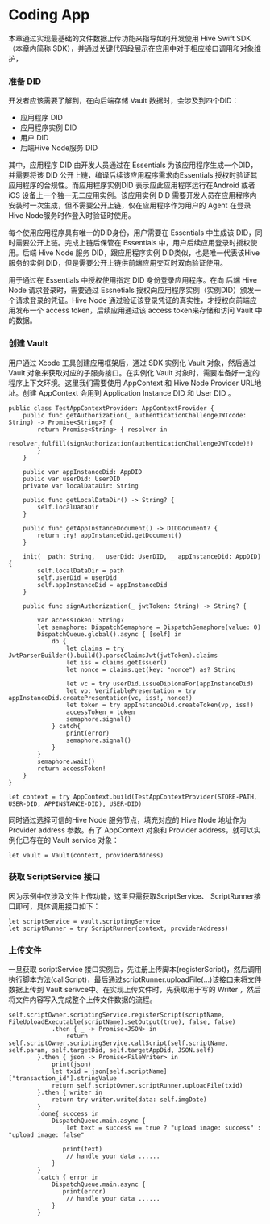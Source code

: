 # Coding App

本章通过实现最基础的文件数据上传功能来指导如何开发使用 Hive Swift SDK（本章内简称 SDK），并通过关键代码段展示在应用中对于相应接口调用和对象维护，

### 准备 DID

开发者应该需要了解到，在向后端存储 Vault 数据时，会涉及到四个DID：

* 应用程序 DID
* 应用程序实例 DID
* 用户 DID
* 后端Hive Node服务 DID

其中，应用程序 DID 由开发人员通过在 Essentials 为该应用程序生成一个DID，并需要将该 DID 公开上链，编译后续该应用程序需求向Essentials 授权时验证其应用程序的合规性。而应用程序实例DID 表示应此应用程序运行在Android 或者 iOS 设备上一个独一无二应用实例。该应用实例 DID 需要开发人员在应用程序内安装时一次生成，但不需要公开上链，仅在应用程序作为用户的 Agent 在登录 Hive Node服务时作登入时验证时使用。

每个使用应用程序具有唯一的DID身份，用户需要在 Essentials 中生成该 DID，同时需要公开上链。完成上链后保管在 Essentials 中，用户后续应用登录时授权使用。后端 Hive Node 服务 DID，跟应用程序实例 DID类似，也是唯一代表该Hive 服务的实例 DID，但是需要公开上链供前端应用交互时双向验证使用。

用于通过在 Essentials 中授权使用指定 DID 身份登录应用程序。在向 后端 Hive Node 请求登录时，需要通过 Essnetials 授权向应用程序实例（实例DID）颁发一个请求登录的凭证。Hive Node 通过验证该登录凭证的真实性，才授权向前端应用发布一个 access token，后续应用通过该 access token来存储和访问 Vault 中的数据。

### 创建 Vault

用户通过 Xcode 工具创建应用框架后，通过 SDK 实例化 Vault 对象，然后通过 Vault 对象来获取对应的子服务接口。在实例化 Vault 对象时，需要准备好一定的程序上下文环境。这里我们需要使用 AppContext 和 Hive Node Provider URL地址。创建 AppContext 会用到 Application Instance DID 和 User DID 。

```
public class TestAppContextProvider: AppContextProvider {
    public func getAuthorization(_ authenticationChallengeJWTcode: String) -> Promise<String>? {
        return Promise<String> { resolver in
            resolver.fulfill(signAuthorization(authenticationChallengeJWTcode)!)
        }
    }
    
    public var appInstanceDid: AppDID
    public var userDid: UserDID
    private var localDataDir: String

    public func getLocalDataDir() -> String? {
        self.localDataDir
    }
    
    public func getAppInstanceDocument() -> DIDDocument? {
        return try! appInstanceDid.getDocument()
    }
    
    init(_ path: String, _ userDid: UserDID, _ appInstanceDid: AppDID) {
        self.localDataDir = path
        self.userDid = userDid
        self.appInstanceDid = appInstanceDid
    }
    
    public func signAuthorization(_ jwtToken: String) -> String? {
        
        var accessToken: String?
        let semaphore: DispatchSemaphore = DispatchSemaphore(value: 0)
        DispatchQueue.global().async { [self] in
            do {
                let claims = try JwtParserBuilder().build().parseClaimsJwt(jwtToken).claims
                let iss = claims.getIssuer()
                let nonce = claims.get(key: "nonce") as? String
                
                let vc = try userDid.issueDiplomaFor(appInstanceDid)
                let vp: VerifiablePresentation = try appInstanceDid.createPresentation(vc, iss!, nonce!)
                let token = try appInstanceDid.createToken(vp, iss!)
                accessToken = token
                semaphore.signal()
            } catch{
                print(error)
                semaphore.signal()
            }
        }
        semaphore.wait()
        return accessToken!
    }
}

let context = try AppContext.build(TestAppContextProvider(STORE-PATH, USER-DID, APPINSTANCE-DID), USER-DID)
```

同时通过选择可信的Hive Node 服务节点，填充对应的 Hive Node 地址作为 Provider address 参数。有了 AppContext 对象和 Provider address，就可以实例化已存在的 Vault service 对象：

```
let vault = Vault(context, providerAddress)
```

### 获取 ScriptService 接口

因为示例中仅涉及文件上传功能，这里只需获取ScriptService、 ScriptRunner接口即可，具体调用接口如下：

```
let scriptService = vault.scriptingService
let scriptRunner = try ScriptRunner(context, providerAddress)
```

### 上传文件

一旦获取 scriptService 接口实例后，先注册上传脚本(registerScript)，然后调用执行脚本方法(callScript)，最后通过scriptRunner.uploadFile(...)该接口来将文件数据上传到 Vault serivce中。在实现上传文件时，先获取用于写的 Writer ，然后将文件内容写入完成整个上传文件数据的流程。

```
self.scriptOwner.scriptingService.registerScript(scriptName, FileUploadExecutable(scriptName).setOutput(true), false, false)
            .then { _ -> Promise<JSON> in
                return self.scriptOwner.scriptingService.callScript(self.scriptName, self.param, self.targetDid, self.targetAppDid, JSON.self)
        }.then { json -> Promise<FileWriter> in
            print(json)
            let txid = json[self.scriptName]["transaction_id"].stringValue
            return self.scriptOwner.scriptRunner.uploadFile(txid)
        }.then { writer in
            return try writer.write(data: self.imgDate)
        }
        .done{ success in
            DispatchQueue.main.async {
                let text = success == true ? "upload image: success" : "upload image: false"

               print(text)
				// handle your data ......
            }
        }
        .catch { error in
            DispatchQueue.main.async {
               print(error)
				// handle your data ......
            }
        }
```
